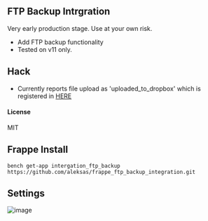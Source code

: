 ## FTP Backup Intrgration

Very early production stage. Use at your own risk.

- Add FTP backup functionality
- Tested  on v11 only.


## Hack

- Currently reports file upload as 'uploaded_to_dropbox' which is registered in [HERE](https://github.com/frappe/frappe/blob/version-11/frappe/core/doctype/file/file.json#L701)

#### License

MIT

## Frappe Install
`bench get-app intergation_ftp_backup https://github.com/aleksas/frappe_ftp_backup_integration.git`

## Settings 

![image](https://user-images.githubusercontent.com/594470/68489590-161f2300-0250-11ea-9376-09100aac07e1.png)
